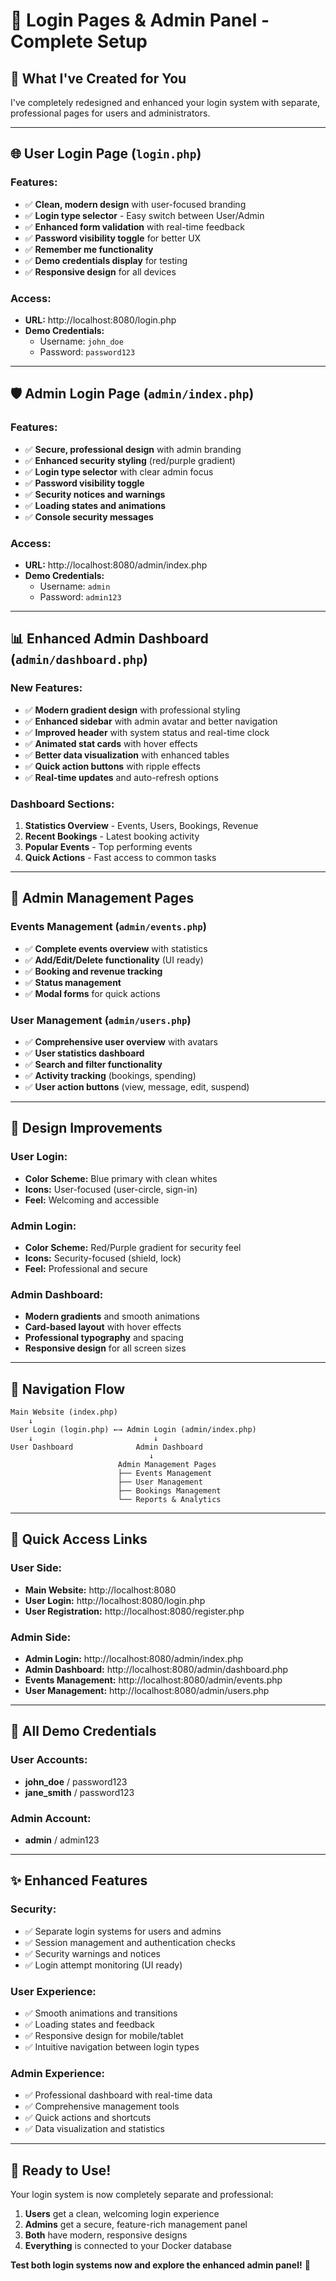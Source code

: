 # 🔐 Login Pages & Admin Panel - Complete Setup

## 🎉 **What I've Created for You**

I've completely redesigned and enhanced your login system with separate, professional pages for users and administrators.

---

## 🌐 **User Login Page** (`login.php`)

### **Features:**
- ✅ **Clean, modern design** with user-focused branding
- ✅ **Login type selector** - Easy switch between User/Admin
- ✅ **Enhanced form validation** with real-time feedback
- ✅ **Password visibility toggle** for better UX
- ✅ **Remember me functionality**
- ✅ **Demo credentials display** for testing
- ✅ **Responsive design** for all devices

### **Access:**
- **URL:** http://localhost:8080/login.php
- **Demo Credentials:** 
  - Username: `john_doe`
  - Password: `password123`

---

## 🛡️ **Admin Login Page** (`admin/index.php`)

### **Features:**
- ✅ **Secure, professional design** with admin branding
- ✅ **Enhanced security styling** (red/purple gradient)
- ✅ **Login type selector** with clear admin focus
- ✅ **Password visibility toggle**
- ✅ **Security notices and warnings**
- ✅ **Loading states and animations**
- ✅ **Console security messages**

### **Access:**
- **URL:** http://localhost:8080/admin/index.php
- **Demo Credentials:**
  - Username: `admin`
  - Password: `admin123`

---

## 📊 **Enhanced Admin Dashboard** (`admin/dashboard.php`)

### **New Features:**
- ✅ **Modern gradient design** with professional styling
- ✅ **Enhanced sidebar** with admin avatar and better navigation
- ✅ **Improved header** with system status and real-time clock
- ✅ **Animated stat cards** with hover effects
- ✅ **Better data visualization** with enhanced tables
- ✅ **Quick action buttons** with ripple effects
- ✅ **Real-time updates** and auto-refresh options

### **Dashboard Sections:**
1. **Statistics Overview** - Events, Users, Bookings, Revenue
2. **Recent Bookings** - Latest booking activity
3. **Popular Events** - Top performing events
4. **Quick Actions** - Fast access to common tasks

---

## 🔧 **Admin Management Pages**

### **Events Management** (`admin/events.php`)
- ✅ **Complete events overview** with statistics
- ✅ **Add/Edit/Delete functionality** (UI ready)
- ✅ **Booking and revenue tracking**
- ✅ **Status management**
- ✅ **Modal forms** for quick actions

### **User Management** (`admin/users.php`)
- ✅ **Comprehensive user overview** with avatars
- ✅ **User statistics dashboard**
- ✅ **Search and filter functionality**
- ✅ **Activity tracking** (bookings, spending)
- ✅ **User action buttons** (view, message, edit, suspend)

---

## 🎨 **Design Improvements**

### **User Login:**
- **Color Scheme:** Blue primary with clean whites
- **Icons:** User-focused (user-circle, sign-in)
- **Feel:** Welcoming and accessible

### **Admin Login:**
- **Color Scheme:** Red/Purple gradient for security feel
- **Icons:** Security-focused (shield, lock)
- **Feel:** Professional and secure

### **Admin Dashboard:**
- **Modern gradients** and smooth animations
- **Card-based layout** with hover effects
- **Professional typography** and spacing
- **Responsive design** for all screen sizes

---

## 🔗 **Navigation Flow**

```
Main Website (index.php)
    ↓
User Login (login.php) ←→ Admin Login (admin/index.php)
    ↓                           ↓
User Dashboard              Admin Dashboard
                               ↓
                        Admin Management Pages
                        ├── Events Management
                        ├── User Management
                        ├── Bookings Management
                        └── Reports & Analytics
```

---

## 🚀 **Quick Access Links**

### **User Side:**
- **Main Website:** http://localhost:8080
- **User Login:** http://localhost:8080/login.php
- **User Registration:** http://localhost:8080/register.php

### **Admin Side:**
- **Admin Login:** http://localhost:8080/admin/index.php
- **Admin Dashboard:** http://localhost:8080/admin/dashboard.php
- **Events Management:** http://localhost:8080/admin/events.php
- **User Management:** http://localhost:8080/admin/users.php

---

## 🔑 **All Demo Credentials**

### **User Accounts:**
- **john_doe** / password123
- **jane_smith** / password123

### **Admin Account:**
- **admin** / admin123

---

## ✨ **Enhanced Features**

### **Security:**
- ✅ Separate login systems for users and admins
- ✅ Session management and authentication checks
- ✅ Security warnings and notices
- ✅ Login attempt monitoring (UI ready)

### **User Experience:**
- ✅ Smooth animations and transitions
- ✅ Loading states and feedback
- ✅ Responsive design for mobile/tablet
- ✅ Intuitive navigation between login types

### **Admin Experience:**
- ✅ Professional dashboard with real-time data
- ✅ Comprehensive management tools
- ✅ Quick actions and shortcuts
- ✅ Data visualization and statistics

---

## 🎊 **Ready to Use!**

Your login system is now completely separate and professional:

1. **Users** get a clean, welcoming login experience
2. **Admins** get a secure, feature-rich management panel
3. **Both** have modern, responsive designs
4. **Everything** is connected to your Docker database

**Test both login systems now and explore the enhanced admin panel!** 🚀
